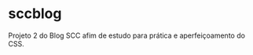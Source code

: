 # sccblog
Projeto 2 do Blog SCC afim de estudo para prática e aperfeiçoamento do CSS.

<a href = "https://blogscc.vercel.app"></a>
